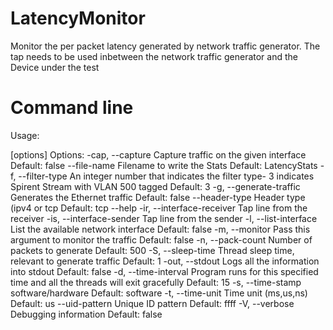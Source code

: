 # LatencyMonitor

Monitor the per packet latency generated by network traffic generator. The tap needs to be used inbetween the network traffic generator and the Device under the test

# Command line

Usage: <main class> [options]
  Options:
    -cap, --capture
      Capture traffic on the given interface
      Default: false
    --file-name
      Filename to write the Stats
      Default: LatencyStats
    -f, --filter-type
      An integer number that indicates the filter type- 3 indicates Spirent 
      Stream with VLAN 500 tagged
      Default: 3
    -g, --generate-traffic
      Generates the Ethernet traffic
      Default: false
    --header-type
      Header type (ipv4 or tcp
      Default: tcp
    --help
    -ir, --interface-receiver
      Tap line from the receiver
    -is, --interface-sender
      Tap line from the sender
    -l, --list-interface
      List the available network interface
      Default: false
    -m, --monitor
      Pass this argument to monitor the traffic
      Default: false
    -n, --pack-count
      Number of packets to generate
      Default: 500
    -S, --sleep-time
      Thread sleep time, relevant to generate traffic
      Default: 1
    -out, --stdout
      Logs all the information into stdout
      Default: false
    -d, --time-interval
      Program runs for this specified time and all the threads will exit 
      gracefully 
      Default: 15
    -s, --time-stamp
      software/hardware
      Default: software
    -t, --time-unit
      Time unit (ms,us,ns)
      Default: us
    --uid-pattern
      Unique ID pattern
      Default: ffff
    -V, --verbose
      Debugging information
      Default: false
